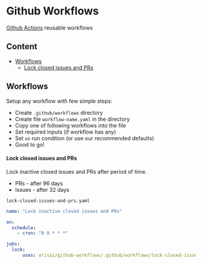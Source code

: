 # Github Workflows

[Github Actions](https://docs.github.com/en/actions) reusable workflows

## Content
- [Workflows](#workflows)
	- [Lock closed issues and PRs](#lock-closed-issues-and-prs)

## Workflows

Setup any workflow with few simple steps:

- Create `.github/workflows` directory
- Create file `workflow-name.yaml` in the directory
- Copy one of following workflows into the file
- Set required inputs (if workflow has any)
- Set `on` run condition (or use our recommended defaults)
- Good to go!

#### Lock closed issues and PRs

Lock inactive closed issues and PRs after period of time.

- PRs - after 96 days
- Issues - after 32 days

`lock-closed-issues-and-prs.yaml`

```yaml
name: "Lock inactive closed issues and PRs"

on:
  schedule:
    - cron: "0 0 * * *"

jobs:
  lock:
      uses: orisai/github-workflows/.github/workflows/lock-closed-issues-and-prs.yaml@v1.x
```
